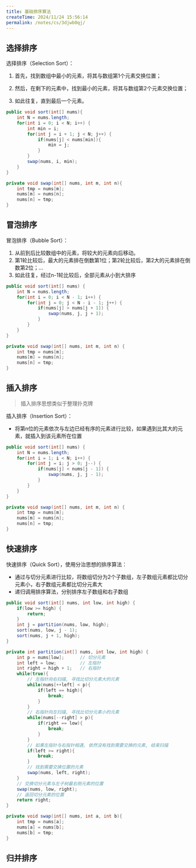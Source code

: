 ```yaml
---
title: 基础排序算法
createTime: 2024/11/24 15:56:14
permalink: /notes/cs/3djwb0qj/
---
```

## 选择排序

选择排序（Selection Sort）：

1. 首先，找到数组中最小的元素，将其与数组第1个元素交换位置；

2. 然后，在剩下的元素中，找到最小的元素，将其与数组第2个元素交换位置；

3. 如此往复，直到最后一个元素。

```java
public void sort(int[] nums){
    int N = nums.length;
    for(int i = 0; i < N; i++) {
        int min = i;
        for(int j = i + 1; j < N; j++) {
            if(nums[j] < nums[min]){
                min = j;
            }
        }
        swap(nums, i, min);
    }
}

private void swap(int[] nums, int m, int n){
    int tmp = nums[m];
    nums[m] = nums[n];
    nums[n] = tmp;
}
```

## 冒泡排序

冒泡排序（Bubble Sort）：

1. 从前到后比较数组中的元素，将较大的元素向后移动。
2. 第1轮比较后，最大的元素排在倒数第1位；第2轮比较后，第2大的元素排在倒数第2位；...
3. 如此往复，经过n-1轮比较后，全部元素从小到大排序

```java
public void sort(int[] nums) {
    int N = nums.length;
    for(int i = 0; i < N - 1; i++) {
        for(int j = 0; j < N - i - 1; j++) {
            if(nums[j] > nums[j + 1]) {
                swap(nums, j, j + 1);
            }
        }
    }
}

private void swap(int[] nums, int m, int n) {
    int tmp = nums[m];
    nums[m] = nums[n];
    nums[n] = tmp;
}
```

## 插入排序

> 插入排序思想类似于整理扑克牌

插入排序（Insertion Sort）：

- 将第n位的元素依次与左边已经有序的元素进行比较，如果遇到比其大的元素，就插入到该元素所在位置

```java
public void sort(int[] nums) {
    int N = nums.length;
    for(int i = 1; i < N; i++) {
        for(int j = i; j > 0; j--) {
            if(nums[j] < nums[j - 1]) {
                swap(nums, j, j - 1);
            }
        }
    }
}

private void swap(int[] nums, int m, int n) {
    int tmp = nums[m];
    nums[m] = nums[n];
    nums[n] = tmp;
}
```

## 快速排序

快速排序（Quick Sort），使用分治思想的排序算法：

- 通过与切分元素进行比较，将数组切分为2个子数组，左子数组元素都比切分元素小，右子数组元素都比切分元素大
- 递归调用排序算法，分别排序左子数组和右子数组

```java
public void sort(int[] nums, int low, int high) {
    if(low >= high) {
        return;
    }
    int j = partition(nums, low, high);
    sort(nums, low, j - 1);
    sort(nums, j + 1, high);
}

private int partition(int[] nums, int low, int high) {
    int p = nums[low];      // 切分元素
    int left = low;         // 左指针
    int right = high + 1;   // 右指针
    while(true){
        // 左指针向右扫描, 寻找比切分元素大的元素
        while(nums[++left] < p){
            if(left == high){
                break;
            }
        }
        // 右指针向左扫描, 寻找比切分元素小的元素
        while(nums[--right] > p){
            if(right == low){
                break;
            }
        }
        // 如果左指针与右指针相遇, 依然没有找到需要交换的元素, 结束扫描
        if(left >= right){
            break;
        }
        // 找到需要交换位置的元素
        swap(nums, left, right);
    }
    // 交换切分元素与左子树最右侧元素的位置
    swap(nums, low, right);
    // 返回切分元素的位置
    return right;
}

private void swap(int[] nums, int a, int b){
    int tmp = nums[a];
    nums[a] = nums[b];
    nums[b] = tmp;
}
```





## 归并排序